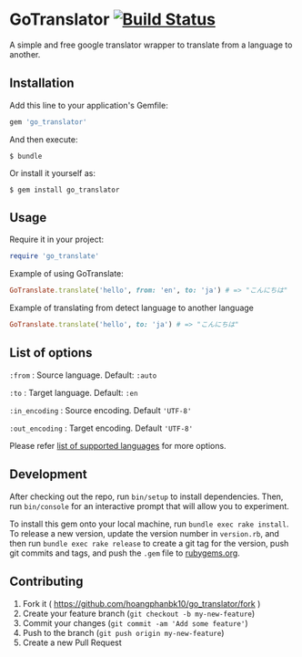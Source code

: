# GoTranslator [<img src="https://travis-ci.org/hoangphanea/go_translator.svg" alt="Build Status" />](https://travis-ci.org/hoangphanea/go_translator)

A simple and free google translator wrapper to translate from a language to another.

## Installation

Add this line to your application's Gemfile:

```ruby
gem 'go_translator'
```

And then execute:

    $ bundle

Or install it yourself as:

    $ gem install go_translator

## Usage

Require it in your project:

```ruby
require 'go_translate'
```

Example of using GoTranslate:

```ruby
GoTranslate.translate('hello', from: 'en', to: 'ja') # => "こんにちは"
```

Example of translating from detect language to another language

```ruby
GoTranslate.translate('hello', to: 'ja') # => "こんにちは"
```

## List of options

`:from` : Source language. Default: `:auto`

`:to` : Target language. Default: `:en`

`:in_encoding` : Source encoding. Default `'UTF-8'`

`:out_encoding` : Target encoding. Default `'UTF-8'`

Please refer [list of supported languages](https://cloud.google.com/translate/v2/using_rest#language-params) for more options.

## Development

After checking out the repo, run `bin/setup` to install dependencies. Then, run `bin/console` for an interactive prompt that will allow you to experiment.

To install this gem onto your local machine, run `bundle exec rake install`. To release a new version, update the version number in `version.rb`, and then run `bundle exec rake release` to create a git tag for the version, push git commits and tags, and push the `.gem` file to [rubygems.org](https://rubygems.org).

## Contributing

1. Fork it ( https://github.com/hoangphanbk10/go_translator/fork )
2. Create your feature branch (`git checkout -b my-new-feature`)
3. Commit your changes (`git commit -am 'Add some feature'`)
4. Push to the branch (`git push origin my-new-feature`)
5. Create a new Pull Request

